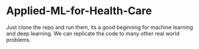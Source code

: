 # Applied-ML-for-Health-Care

Just clone the repo and run them, its a good beginning for machine learning and deep learning.
We can replicate the code to many other real world problems.
